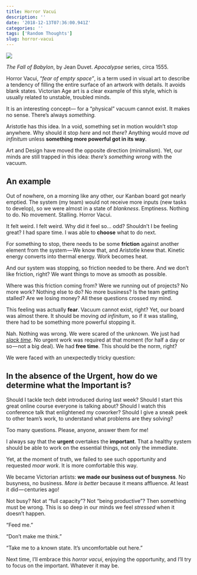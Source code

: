 ```yaml
---
title: Horror Vacui
description: ''
date: '2018-12-13T07:36:00.941Z'
categories: ''
tags: ['Random Thoughts']
slug: horror-vacui
---
```


![](https://cdn-images-1.medium.com/max/800/0*f1YnLoNbh35sLUrZ.JPG)

_The Fall of Babylon_, by Jean Duvet. _Apocalypse_ series, circa 1555.

Horror Vacui, “_fear of empty space”_, is a term used in visual art to describe a tendency of filling the entire surface of an artwork with details. It avoids blank states. Victorian Age art is a clear example of this style, which is usually related to unstable, troubled minds.

It is an interesting concept— for a “physical” vacuum cannot exist. It makes no sense. There’s always _something._

Aristotle has this idea. In a void, something set in motion wouldn’t stop anywhere. Why should it stop _here_ and not _there_? Anything would move _ad infinitum_ unless **something more powerful got in its way**.

Art and Design have moved the opposite direction (minimalism). Yet, our minds are still trapped in this idea: _there’s something wrong_ with the vacuum.

## An example

Out of nowhere, on a morning like any other, our Kanban board got nearly emptied. The system (my team) would not receive more inputs (new tasks to develop), so we were almost in a state of _blankness_. Emptiness. Nothing to do. No movement. Stalling. Horror Vacui.

It felt weird. I felt weird. Why did it feel so… odd? Shouldn’t I be feeling great? I had spare time. I was able to **choose** what to do next.

For something to stop, there needs to be some **friction** against another element from the system — We know that, and Aristotle knew that. Kinetic energy converts into thermal energy. Work becomes heat.

And our system was stopping, so friction needed to be there. And we don’t like friction, right? We want things to move as smooth as possible.

Where was this friction coming from? Were we running out of projects? No more work? Nothing else to do? No more business? Is the team getting stalled? Are we losing money? All these questions crossed my mind.

This feeling was actually **fear**. Vacuum cannot exist, right? Yet, our board was almost there. It should be moving _ad infinitum_, so if it was stalling, there had to be something more powerful stopping it.

Nah. Nothing was wrong. We were scared of the unknown. We just had [_slack time_](http://www.everydaykanban.com/2012/07/27/slack-is-not-a-dirty-word-how-slack-can-improve-your-products/). No urgent work was required at that moment (for half a day or so — not a big deal). We had **free time**. This should be the norm, right?

We were faced with an unexpectedly tricky question:

## **In the absence of the Urgent, how do we determine what the Important is?**

Should I tackle tech debt introduced during last week? Should I start this great online course everyone is talking about? Should I watch this conference talk that enlightened my coworker? Should I give a sneak peek to other team’s work, to understand what problems are they solving?

Too many questions. Please, anyone, answer them for me!

I always say that the **urgent** overtakes the **important**. That a healthy system should be able to work on the essential things, not only the immediate.

Yet, at the moment of truth, we failed to see such opportunity and requested _moar work_. It is more comfortable this way.

We became Victorian artists: **we made our business out of busyness**. No busyness, no business. _More is better_ because it means affluence. At least it did — centuries ago!

Not busy? Not at “full capacity”? Not “being productive”? Then something must be wrong. This is so deep in our minds we feel _stressed_ when it doesn’t happen.

“Feed me.”

“Don’t make me think.”

“Take me to a known state. It’s uncomfortable out here.”

Next time, I’ll embrace this _horror vacui_, enjoying the opportunity, and I’ll try to focus on the important. Whatever it may be.
